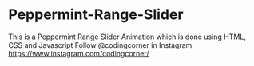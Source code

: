 # Peppermint-Range-Slider
This is a Peppermint Range Slider Animation which is done using HTML, CSS and Javascript  Follow @codingcorner in Instagram https://www.instagram.com/codingcorner/
